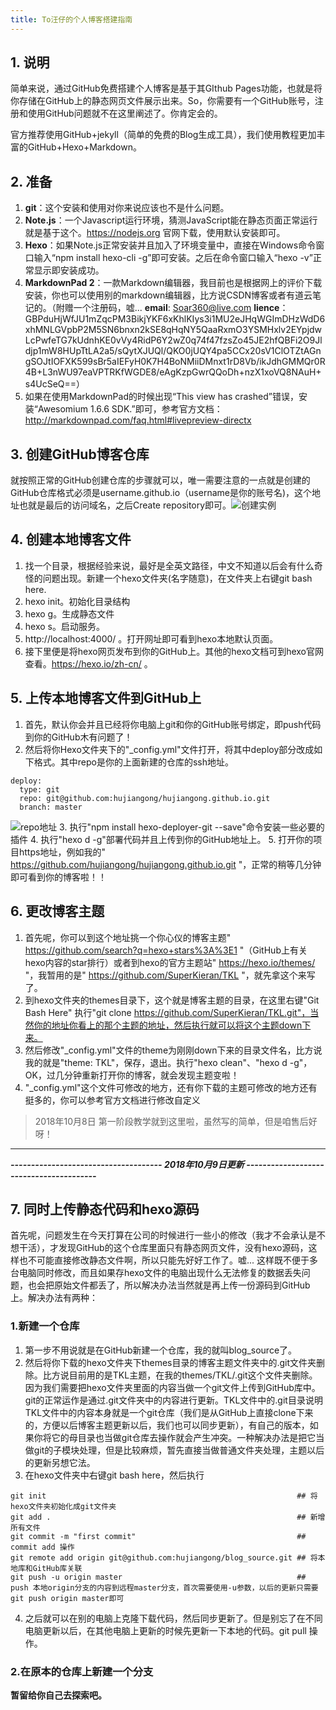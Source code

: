 ```yaml
---
title: To汪仔的个人博客搭建指南
---
```

## 1. 说明 ##

简单来说，通过GitHub免费搭建个人博客是基于其GIthub Pages功能，也就是将你存储在GitHub上的静态网页文件展示出来。So，你需要有一个GitHub账号，注册和使用GitHub问题就不在这里阐述了。你肯定会的。

官方推荐使用GitHub+jekyll（简单的免费的Blog生成工具），我们使用教程更加丰富的GitHub+Hexo+Markdown。
	
## 2. 准备 ##

1. **git**：这个安装和使用对你来说应该也不是什么问题。
2. **Note.js**：一个Javascript运行环境，猜测JavaScript能在静态页面正常运行就是基于这个。https://nodejs.org 官网下载，使用默认安装即可。
3. **Hexo**：如果Note.js正常安装并且加入了环境变量中，直接在Windows命令窗口输入“npm install hexo-cli -g”即可安装。之后在命令窗口输入“hexo -v”正常显示即安装成功。
4. **MarkdownPad 2**：一款Markdown编辑器，我目前也是根据网上的评价下载安装，你也可以使用别的markdown编辑器，比方说CSDN博客或者有道云笔记的。（附赠一个注册码，嘘...  **email**: Soar360@live.com **lience**：GBPduHjWfJU1mZqcPM3BikjYKF6xKhlKIys3i1MU2eJHqWGImDHzWdD6xhMNLGVpbP2M5SN6bnxn2kSE8qHqNY5QaaRxmO3YSMHxlv2EYpjdwLcPwfeTG7kUdnhKE0vVy4RidP6Y2wZ0q74f47fzsZo45JE2hfQBFi2O9Jldjp1mW8HUpTtLA2a5/sQytXJUQl/QKO0jUQY4pa5CCx20sV1ClOTZtAGngSOJtIOFXK599sBr5aIEFyH0K7H4BoNMiiDMnxt1rD8Vb/ikJdhGMMQr0R4B+L3nWU97eaVPTRKfWGDE8/eAgKzpGwrQQoDh+nzX1xoVQ8NAuH+s4UcSeQ==）
5. 如果在使用MarkdownPad的时候出现“This view has crashed”错误，安装“Awesomium 1.6.6 SDK.”即可，参考官方文档：http://markdownpad.com/faq.html#livepreview-directx

## 3. 创建GitHub博客仓库 ##
就按照正常的GitHub创建仓库的步骤就可以，唯一需要注意的一点就是创建的GitHub仓库格式必须是username.github.io（username是你的账号名)，这个地址也就是最后的访问域名，之后Create repository即可。![创建实例](https://i.imgur.com/B3PgNqq.png)

## 4. 创建本地博客文件 ##
1. 找一个目录，根据经验来说，最好是全英文路径，中文不知道以后会有什么奇怪的问题出现。新建一个hexo文件夹(名字随意)，在文件夹上右键git bash here.
2. hexo init。初始化目录结构
3. hexo g。生成静态文件
4. hexo s。启动服务。
5. http://localhost:4000/ 。打开网址即可看到hexo本地默认页面。
6. 接下里便是将hexo网页发布到你的GitHub上。其他的hexo文档可到hexo官网查看。https://hexo.io/zh-cn/ 。


## 5. 上传本地博客文件到GitHub上 ##
1. 首先，默认你会并且已经将你电脑上git和你的GitHub账号绑定，即push代码到你的GitHub木有问题了！
2. 然后将你Hexo文件夹下的"_config.yml"文件打开，将其中deploy部分改成如下格式。其中repo是你的上面新建的仓库的ssh地址。

```
deploy:
  type: git
  repo: git@github.com:hujiangong/hujiangong.github.io.git
  branch: master
```

![repo地址](https://i.imgur.com/Ric2yeI.png)
3. 执行"npm install hexo-deployer-git --save"命令安装一些必要的插件
4. 执行"hexo d -g"部署代码并且上传到你的GitHub地址上。
5. 打开你的项目https地址，例如我的" https://github.com/hujiangong/hujiangong.github.io.git "，正常的稍等几分钟即可看到你的博客啦！！

## 6. 更改博客主题
1. 首先呢，你可以到这个地址挑一个你心仪的博客主题" https://github.com/search?q=hexo+stars%3A%3E1 "（GitHub上有关hexo内容的star排行）或者到hexo的官方主题站" https://hexo.io/themes/ "，我暂用的是" https://github.com/SuperKieran/TKL "，就先拿这个来写了。
2. 到hexo文件夹的themes目录下，这个就是博客主题的目录，在这里右键"Git Bash Here" 执行"git clone https://github.com/SuperKieran/TKL.git"，当然你的地址你看上的那个主题的地址，然后执行就可以将这个主题down下来。
3. 然后修改"_config.yml"文件的theme为刚刚down下来的目录文件名，比方说我的就是"theme: TKL"，保存，退出。执行"hexo clean"、"hexo d -g"，OK，过几分钟重新打开你的博客，就会发现主题变啦！
4. "_config.yml"这个文件可修改的地方，还有你下载的主题可修改的地方还有挺多的，你可以参考官方文档进行修改自定义

> 2018年10月8日 第一阶段教学就到这里啦，虽然写的简单，但是咱售后好呀！

----------
***------------------------------------- 2018年10月9日更新 ----------------------------------------*** 
## 7. 同时上传静态代码和hexo源码 ##
首先呢，问题发生在今天打算在公司的时候进行一些小的修改（我才不会承认是不想干活），才发现GitHub的这个仓库里面只有静态网页文件，没有hexo源码，这样也不可能直接修改静态文件啊，所以只能先好好工作了。嘘... 这样既不便于多台电脑同时修改，而且如果存hexo文件的电脑出现什么无法修复的数据丢失问题，也会把原始文件都丢了，所以解决办法当然就是再上传一份源码到GitHub上。解决办法有两种：
### 1.新建一个仓库 ###
1. 第一步不用说就是在GitHub新建一个仓库，我的就叫blog_source了。
2. 然后将你下载的hexo文件夹下themes目录的博客主题文件夹中的.git文件夹删除。比方说目前用的是TKL主题，在我的themes/TKL/.git这个文件夹删除。因为我们需要把hexo文件夹里面的内容当做一个git文件上传到GitHub库中。git的正常运作是通过.git文件夹中的内容进行更新。TKL文件中的.git目录说明TKL文件中的内容本身就是一个git仓库（我们是从GitHub上直接clone下来的，方便以后博客主题更新以后，我们也可以同步更新），有自己的版本，如果你将它的母目录也当做git仓库去操作就会产生冲突。一种解决办法是把它当做git的子模块处理，但是比较麻烦，暂先直接当做普通文件夹处理，主题以后的更新另想它法。
3. 在hexo文件夹中右键git bash here，然后执行
```
git init 														## 将hexo文件夹初始化成git文件夹
git add . 														## 新增所有文件
git commit -m "first commit"									## commit add 操作
git remote add origin git@github.com:hujiangong/blog_source.git	## 将本地库和GitHub库关联
git push -u origin master										## push 本地origin分支的内容到远程master分支，首次需要使用-u参数，以后的更新只需要git push origin master即可
```
4. 之后就可以在别的电脑上克隆下载代码，然后同步更新了。但是别忘了在不同电脑更新以后，在其他电脑上更新的时候先更新一下本地的代码。git pull 操作。
### 2.在原本的仓库上新建一个分支 ###
**暂留给你自己去探索吧。**